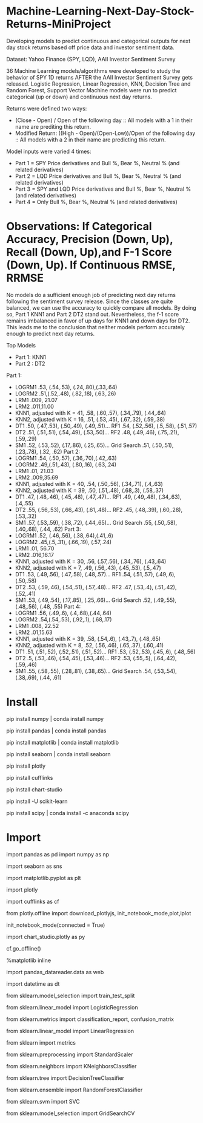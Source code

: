 # Machine-Learning-Next-Day-Stock-Returns-MiniProject
Developing models to predict continuous and categorical outputs for next day stock returns based off price data and investor sentiment data.

Dataset: Yahoo Finance (SPY, LQD), AAII Investor Sentiment Survey

36 Machine Learning models/algorithms were developed to study the behavior of SPY 1D returns AFTER the AAII Investor Sentiment Survey gets released.
Logistic Regression, Linear Regression, KNN, Decision Tree and Random Forest, Support Vector Machine models were run to predict categorical (up or down) and continuous next day returns.

Returns were defined two ways:
- (Close - Open) / Open of the following day :: All models with a 1 in their name are prediting this return.
- Modified Return: ((High - Open)/(Open-Low))/Open of the following day :: All models with a 2 in their name are predicting this return.

Model inputs were varied 4 times:
- Part 1 = SPY Price derivatives and Bull %, Bear %, Neutral % (and related derivatives)
- Part 2 = LQD Price derivatives and Bull %, Bear %, Neutral % (and related derivatives)
- Part 3 = SPY and LQD Price derivatives and Bull %, Bear %, Neutral % (and related derivatives)
- Part 4 = Only Bull %, Bear %, Neutral % (and related derivatives)


# Observations: If Categorical Accuracy, Precision (Down, Up), Recall (Down, Up),and F-1 Score (Down, Up). If Continuous RMSE, RRMSE

No models do a sufficient enough job of predicting next day returns following the sentiment survey release. Since the classes are quite balanced, we can use the accuracy to quickly compare all models.
By doing so, Part 1 KNN1 and Part 2 DT2 stand out. Nevertheless, the f-1 score remains imbalanced in favor of up days for KNN1 and down days for DT2. This leads me to the conclusion that neither models 
perform accurately enough to predict next day returns.

Top Models
- Part 1: KNN1
- Part 2 : DT2


Part 1:
- LOGRM1 .53, (.54,.53), (.24,.80),(.33,.64)
- LOGRM2 .51,(.52,.48), (.82,.18), (.63,.26)
- LRM1 .009, 21.07
- LRM2 .011,11.00
- KNN1, adjusted with K = 41, .58, (.60,.57), (.34,.79), (.44,.64)
- KNN2, adjusted with K = 16, .51, (.53,.45), (.67,.32), (.59,.38)
- DT1 .50, (.47,.53), (.50,.49), (.49,.51)... RF1 .54, (.52,.56), (.5,.58), (.51,.57)
- DT2 .51, (.51,.51), (.54,.49), (.53,.50)... RF2 .48, (.49,.46), (.75,.21), (.59,.29)
- SM1 .52, (.53,.52), (.17,.86), (.25,.65)... Grid Search .51, (.50,.51), (.23,.78), (.32, .62)
Part 2:
- LOGRM1 .54, (.50,.57), (.36,.70),(.42,.63)
- LOGRM2 .49,(.51,.43), (.80,.16), (.63,.24)
- LRM1 .01, 21.03
- LRM2 .009,35.69
- KNN1, adjusted with K = 40, .54, (.50,.56), (.34,.71), (.4,.63)
- KNN2, adjusted with K = 39, .50, (.51,.48), (.68,.3), (.58,.37)
- DT1 .47, (.48,.46), (.45,.48), (.47,.47)... RF1 .49, (.49,.48), (.34,.63), (.4,.55)
- DT2 .55, (.56,.53), (.66,.43), (.61,.48)... RF2 .45, (.48,.39), (.60,.28), (.53,.32)
- SM1 .57, (.53,.59), (.38,.72), (.44,.65)... Grid Search .55, (.50,.58), (.40,.68), (.44, .62)
Part 3:
- LOGRM1 .52, (.46,.56), (.38,.64),(.41,.6)
- LOGRM2 .45,(.5,.31), (.66,.19), (.57,.24)
- LRM1 .01, 56.70
- LRM2 .016,16.17
- KNN1, adjusted with K = 30, .56, (.57,.56), (.34,.76), (.43,.64)
- KNN2, adjusted with K = 7, .49, (.56,.43), (.45,.53), (.5,.47)
- DT1 .53, (.49,.56), (.47,.58), (.48,.57)... RF1 .54, (.51,.57), (.49,.6), (.50,.58)
- DT2 .53, (.59,.46), (.54,.51), (.57,.48)... RF2 .47, (.53,.4), (.51,.42), (.52,.41)
- SM1 .53, (.49,.54), (.17,.85), (.25,.66)... Grid Search .52, (.49,.55), (.48,.56), (.48, .55)
Part 4:
- LOGRM1 .56, (.49,.6), (.4,.68),(.44,.64)
- LOGRM2 .54,(.54,.53), (.92,.1), (.68,.17)
- LRM1 .008, 22.52
- LRM2 .01,15.63
- KNN1, adjusted with K = 39, .58, (.54,.6), (.43,.7), (.48,.65)
- KNN2, adjusted with K = 8, .52, (.56,.46), (.65,.37), (.60,.41)
- DT1 .51, (.51,.52), (.52,.51), (.51,.52)... RF1 .53, (.52,.53), (.45,.6), (.48,.56)
- DT2 .5, (.53,.46), (.54,.45), (.53,.46)... RF2 .53, (.55,.5), (.64,.42), (.59,.46)
- SM1 .55, (.58,.55), (.28,.81), (.38,.65)... Grid Search .54, (.53,.54), (.38,.69), (.44, .61)

# Install
pip install numpy | conda install numpy

pip install pandas | conda install pandas

pip install matplotlib | conda install matplotlib

pip install seaborn | conda install seaborn

pip install plotly

pip install cufflinks

pip install chart-studio

pip install -U scikit-learn

pip install scipy | conda install -c anaconda scipy

# Import
import pandas as pd
import numpy as np

import seaborn as sns

import matplotlib.pyplot as plt

import plotly

import cufflinks as cf

from plotly.offline import download_plotlyjs, init_notebook_mode,plot,iplot

init_notebook_mode(connected = True)

import chart_studio.plotly as py

cf.go_offline()

%matplotlib inline

import pandas_datareader.data as web

import datetime as dt

from sklearn.model_selection import train_test_split

from sklearn.linear_model import LogisticRegression

from sklearn.metrics import classification_report, confusion_matrix

from sklearn.linear_model import LinearRegression

from sklearn import metrics

from sklearn.preprocessing import StandardScaler

from sklearn.neighbors import KNeighborsClassifier

from sklearn.tree import DecisionTreeClassifier

from sklearn.ensemble import RandomForestClassifier

from sklearn.svm import SVC

from sklearn.model_selection import GridSearchCV
